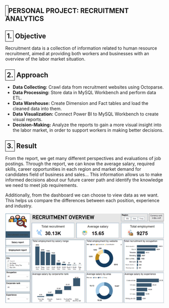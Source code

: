 <h2><span style="border: 1px solid; padding: 4px;"></span> PERSONAL PROJECT: RECRUITMENT ANALYTICS </h2>



<h2><span style="border: 1px solid; padding: 4px;">1.</span> Objective</h2>
<p>
   Recruitment data is a collection of information related to human resource recruitment, aimed at providing both workers and businesses with an overview of the labor market situation.
</p>

<h2><span style="border: 1px solid; padding: 4px;">2.</span> Approach</h2>
<ul>
   <li><strong>Data Collecting:</strong> Crawl data from recruitment websites using Octoparse.</li>
   <li><strong>Data Processing:</strong> Store data in MySQL Workbench and perform data ETL.</li>
   <li><strong>Data Warehouse:</strong> Create Dimension and Fact tables and load the cleaned data into them.</li>
   <li><strong>Data Visualization:</strong> Connect Power BI to MySQL Workbench to create visual reports.</li>
   <li><strong>Decision-Making:</strong> Analyze the reports to gain a more visual insight into the labor market, in order to support workers in making better decisions.</li>
</ul>

<h2><span style="border: 1px solid; padding: 4px;">3.</span> Result</h2>
<p>
   From the report, we get many different perspectives and evaluations of job postings. Through the report, we can know the average salary, required skills, career opportunities in each region and market demand for candidates field of business and sales... This information allows us to make informed decisions about our future career path and identify the knowledge we need to meet job requirements.
</p>
<p>
   Additionally, from the dashboard we can choose to view data as we want. This helps us compare the differences between each position, experience and industry.
</p>
<p align="center">
  <img src="image/Overview.jpg" alt="Recuitment" width="800">
</p>

